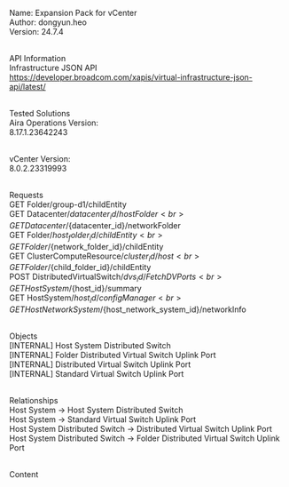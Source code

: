 Name: Expansion Pack for vCenter <br>
Author: dongyun.heo <br>
Version: 24.7.4 <br> <br>

API Information <br>
Infrastructure JSON API <br>
https://developer.broadcom.com/xapis/virtual-infrastructure-json-api/latest/ <br> <br>


Tested Solutions <br>
Aira Operations Version: <br>
8.17.1.23642243 <br> <br>

vCenter Version:  <br>
8.0.2.23319993 <br> <br>

Requests <br>
GET Folder/group-d1/childEntity <br>
GET Datacenter/${datacenter_id}/hostFolder <br>
GET Datacenter/${datacenter_id}/networkFolder <br>
GET Folder/${host_folder_id}/childEntity <br>
GET Folder/${network_folder_id}/childEntity <br>
GET ClusterComputeResource/${cluster_id}/host <br>
GET Folder/${child_folder_id}/childEntity <br>
POST DistributedVirtualSwitch/${dvs_id}/FetchDVPorts <br>
GET HostSystem/${host_id}/summary <br>
GET HostSystem/${host_id}/configManager <br>
GET HostNetworkSystem/${host_network_system_id}/networkInfo <br> <br>

Objects <br>
[INTERNAL] Host System Distributed Switch <br>
[INTERNAL] Folder Distributed Virtual Switch Uplink Port <br>
[INTERNAL] Distributed Virtual Switch Uplink Port <br>
[INTERNAL] Standard Virtual Switch Uplink Port <br> <br>


Relationships <br>
Host System -> Host System Distributed Switch <br>
Host System -> Standard Virtual Switch Uplink Port <br>
Host System Distributed Switch -> Distributed Virtual Switch Uplink Port <br>
Host System Distributed Switch -> Folder Distributed Virtual Switch Uplink Port <br> <br>

Content <br>


